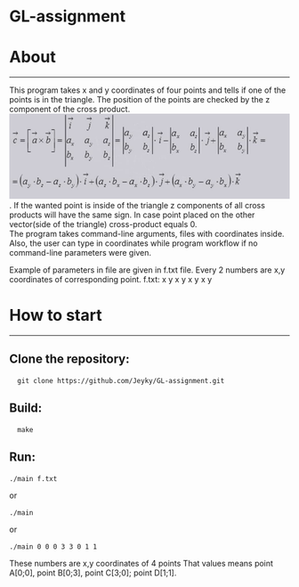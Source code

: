 # GL-assignment

# About
************
This program takes x and y coordinates of four points and tells if one of the points is in the triangle.
The position of the points are checked by the z component of the cross product.
![alt text](img/cross_product.jpeg "Cross product").
If the wanted point is inside of the triangle z components of all cross products will have the same sign. In case point placed on the other vector(side of the triangle) cross-product equals 0.  
The program takes command-line arguments, files with coordinates inside. Also, the user can type in coordinates while program workflow if no command-line parameters were given.

Example of parameters in file are given in f.txt file. Every 2 numbers are x,y coordinates of corresponding point.
f.txt:
  x y x y x y x y

# How to start
************

## Clone the repository:
```
  git clone https://github.com/Jeyky/GL-assignment.git
```
## Build:
```
  make
```
## Run:
```
./main f.txt
```
or
```
./main
```
or
```
./main 0 0 0 3 3 0 1 1
```
These numbers are x,y coordinates of 4 points
That values means point A[0;0], point B[0;3], point C[3;0]; point D[1;1].
